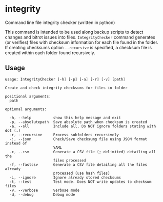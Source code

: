 # integrity
Command line file integrity checker (written in python)

This command is intended to be used along backup scripts to detect changes and bitrot issues into files. ``IntegrityChecker`` command generates (or verifies) files with checksum information for each file found in the folder. If creating checksums option ``--recursive`` is specified, a checksum file is created within each folder found recursively. 

## Usage

```
usage: IntegrityChecker [-h] [-p] [-a] [-r] [-v] [path]

Create and check integrity checksums for files in folder

positional arguments:
  path

optional arguments:

  -h, --help          show this help message and exit
  -p, --absolutepath  Save absolute path when checksum is created
  -a, --all           Include all. Do NOT ignore folders stating with dot (.)
  -r, --recursive     Process subfolders recursively
  -j, --json          Check/Save checksumg file using JSON format instead of
                      YAML
  -c, --csv           Generate a CSV file (; delimited) detailing all the
                      files processed
  -f, --fastcsv       Generate a CSV file detailing all the files already
                      processed (use hash files)
  -i, --ignore        Ignore already stored checksums
  -t, --test          Test mode. Does NOT write updates to checksum files
  -v, --verbose       Verbose mode
  -d, --debug         Debug mode
```


